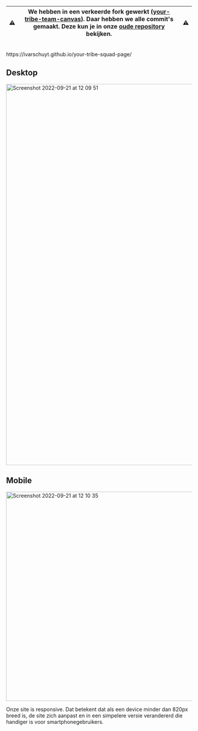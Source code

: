 | ⚠️  | We hebben in een verkeerde fork gewerkt ([your-tribe-team-canvas](https://github.com/IvarSchuyt/your-tribe-team-canvas)). Daar hebben we alle commit's gemaakt. Deze kun je in onze [oude repository](https://github.com/IvarSchuyt/your-tribe-team-canvas) bekijken. | ⚠️  |
| :-: | :---------------------------------------------------------------------------: | :-- |
<br>
https://ivarschuyt.github.io/your-tribe-squad-page/

## Desktop
<img width="1033" alt="Screenshot 2022-09-21 at 12 09 51" src="https://user-images.githubusercontent.com/55235748/191477951-e664250c-3502-44b8-8974-9b4abeeb4f44.png">

## Mobile
<img width="567" alt="Screenshot 2022-09-21 at 12 10 35" src="https://user-images.githubusercontent.com/55235748/191478123-eede9521-91b3-4e07-9b46-ecdd73fcdc90.png">
<br>

Onze site is responsive. Dat betekent dat als een device minder dan 820px breed is, de site zich aanpast en in een simpelere versie verandererd die handiger is voor smartphonegebruikers.
